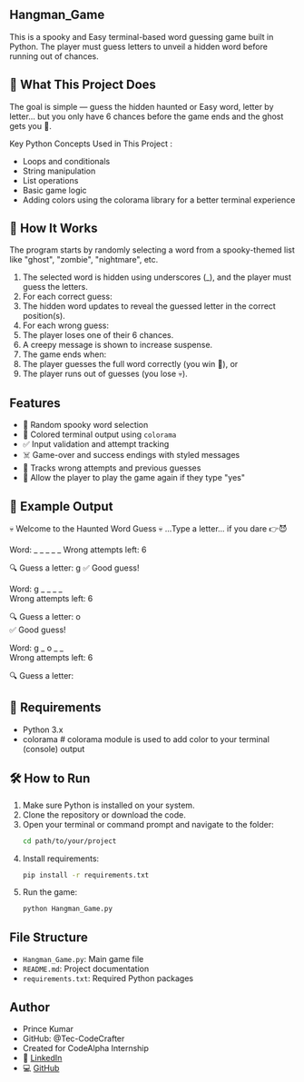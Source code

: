 ## Hangman_Game

This is a spooky and Easy terminal-based word guessing game built in Python. The player must guess letters to unveil a hidden word before running out of chances.

## 🧠 What This Project Does

The goal is simple — guess the hidden haunted or Easy word, letter by letter... but you only have 6 chances before the game ends and the ghost gets you 👻. 

Key Python Concepts Used in This Project :

- Loops and conditionals
- String manipulation
- List operations
- Basic game logic
- Adding colors using the colorama library for a better terminal experience

## 💼 How It Works

The program starts by randomly selecting a word from a spooky-themed list like "ghost", "zombie", "nightmare", etc.

1. The selected word is hidden using underscores (_), and the player must guess the letters.
2. For each correct guess:
3. The hidden word updates to reveal the guessed letter in the correct position(s).
4. For each wrong guess:
5. The player loses one of their 6 chances.
6. A creepy message is shown to increase suspense.
7. The game ends when:
8. The player guesses the full word correctly (you win 🎉), or
9. The player runs out of guesses (you lose 💀).

## Features

- 🧠 Random spooky word selection
- 🎨 Colored terminal output using `colorama`
- ✅ Input validation and attempt tracking
- ☠️ Game-over and success endings with styled messages
- 🔁 Tracks wrong attempts and previous guesses
- 🔁 Allow the player to play the game again if they type "yes"

## 🧾 Example Output

💀 Welcome to the Haunted Word Guess 💀
 ...Type a letter... if you dare 👉😈

Word: _ _ _ _ _
Wrong attempts left: 6

🔍 Guess a letter: g
✅ Good guess!

Word: g _ _ _ _       
Wrong attempts left: 6

🔍 Guess a letter: o  
✅ Good guess!

Word: g _ o _ _       
Wrong attempts left: 6

🔍 Guess a letter:  


## 🔧 Requirements

- Python 3.x
- colorama  # colorama module is used to add color to your terminal (console) output

## 🛠️ How to Run

1. Make sure Python is installed on your system.
2. Clone the repository or download the code.
3. Open your terminal or command prompt and navigate to the folder:
   ```bash
   cd path/to/your/project
4. Install requirements:
   ```bash
   pip install -r requirements.txt
   
5. Run the game:
   ```bash
   python Hangman_Game.py
   

## File Structure

- `Hangman_Game.py`: Main game file
- `README.md`: Project documentation
- `requirements.txt`: Required Python packages

## Author

- Prince Kumar
- GitHub: @Tec-CodeCrafter 
- Created for CodeAlpha Internship
- 🔗 [LinkedIn](https://www.linkedin.com/in/prince-kumar-aa5a76329)
- 💻 [GitHub](https://github.com/Tec-CodeCrafter)

